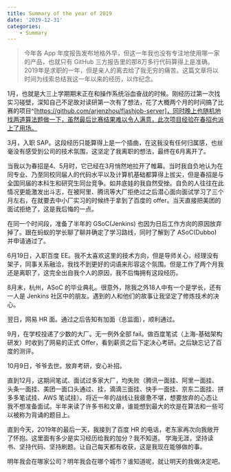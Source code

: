 ```yaml
---
title: Summary of the year of 2019
date: '2019-12-31'
categories: 
    - Summary
---
```

> 今年各 App 年度报告发布地格外早，但这一年我也没有专注地使用哪一家的产品，也就只有 GitHub 三方报告里的那8万多行代码算得上是准确。2019年是求职的一年，但是亲人的离去给了我无穷的痛苦。这篇文章将以时间为线索总结我这一年以来的经历，以作纪念。

1月，也就是大三上学期期末正在和操作系统浴血奋战的时候。刚经历过第一次找实习碰壁，深知自己不足故对读研第一次有了想法，花了大概两个月的时间搞了比赛的项目^[https://github.com/arjenzhou/flashjob-server]，同时晚上也随机地找两道算法题做一下，虽然最后比赛结果难以令人满意，此次项目经验在春招也派上了用场。

3月，入职 SAP。这段经历只能算得上是一个插曲，在这我没有任何归属感，也丝毫没有感受到公司的技术氛围，这坚定了我离职的想法，最终在6月离开了。

当我以为春招是4、5月时，它已经在3月悄然地拉开了帷幕。当时我自负地认为在同专业、乃至同校同届人的代码水平以及计算机基础都算得上拔尖，但是春招是与全国同届的本科生和研究生同台竞争。如井底娃的我自然受挫。自负的人往往在此情况更能激发出斗志，在被阿里、腾讯等大厂拒绝过之后潜心面向面试学习了三个月左右，在就要去中小厂实习的时候终于拿到了百度的 offer。当天直接把美团的面试拒绝了，这是我后悔的一点。

在同一个时间段，准备了半年的 GSoC(Jenkins) 也因为日后工作方向的原因放弃掉了。跟在蚂蚁的学长聊了聊并确定了学习路线，同时了解到了 ASoC(Dubbo) 并申请通过了。

6月19日，入职百度 EE。我不太喜欢这里的技术方向，但是导师关心，经理没有架子，同事关系融洽，我找不到更好的词语来形容这个氛围。但是工作了两个月我还是离职了，这完全出自我个人的原因，我不后悔拥有这段经历。

8月末，杭州，ASoC 的毕业典礼。很意外，除我之外18人中有一个是学长，还有一人是 Jenkins 社区中的朋友。遇到的人和他们的故事让我坚定了修炼技术的决心。

翌日，网易 HR 面。通过之后告知有加面（总监面），顺利通过。

9月，在学校投递了少数的大厂。无一例外全部 fail。做百度笔试（上海-基础架构研发）时收到了网易的正式 Offer，看到薪资之后下定决心考研。之后缺忘记了百度的测评。

10月9日，爷爷去世。放弃考研，安心补招。

直到12月，这期间笔试、面试过多家大厂，均失败（腾讯一面挂、阿里一面挂、头条一面挂、美团一面口头通过、挂，滴滴三面挂、快手一面挂、京东二面挂、拼多多笔试挂、AWS 笔试挂）。将近一年的战线让我疲惫不堪，想要放弃的心态让我不想准备面试。半年来读了许多书和文章，谁能想到最大的坎是在算法和一些可以被称为背诵的题目上。

直到今天，2019年的最后一天，我接到了百度 HR 的电话，老东家再次向我敞开了怀抱。这里面有多少是实习经历给我的加分？我不知道。
学海无涯，坚持读书、坚持代码、坚持刷题。让自己每天都有收获，这是我现在能够做的事。

明年我会在哪家公司？明年我会在哪个城市？谁知道呢，就让明天的我做决定吧。